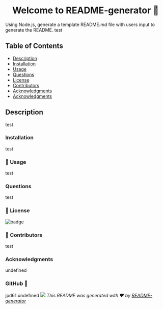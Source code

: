 
<h1 align="center">Welcome to README-generator 👋</h1>
Using Node.js, generate a template README.md file with users input to generate the README.
test

        
## Table of Contents
- [Description](#description)
- [Installation](#installation)
- [Usage](#usage)
- [Questions](#questions)
- [License](#license)
- [Contributors](#contributors)
- [Acknowledgments](#acknowledgments)
- [Acknowledgments](#Github)
        
## Description    
test

### Installation
test

### 🚀 Usage
test

### Questions
test
        
### 📝 License
![badge](https://img.shields.io/badge/license-Apache-brightgreen)

### 🤝 Contributors
test

### Acknowledgments
undefined

### GitHub  👤 
jpd61:undefined
<img src="https://avatars3.githubusercontent.com/u/61440109?v=4"/>
_This README was generated with ❤️ by [README-generator](https://github.com/jpd61/README-generator)_
    